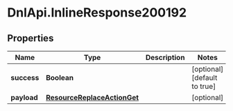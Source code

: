 # DnlApi.InlineResponse200192

## Properties
Name | Type | Description | Notes
------------ | ------------- | ------------- | -------------
**success** | **Boolean** |  | [optional] [default to true]
**payload** | [**ResourceReplaceActionGet**](ResourceReplaceActionGet.md) |  | [optional] 


